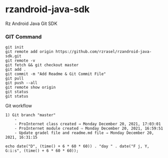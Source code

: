 # rzandroid-java-sdk
Rz Android Java Git SDK

### GIT Command
```git_command
git init
git remote add origin https://github.com/rzrasel/rzandroid-java-sdk.git
git remote -v
git fetch && git checkout master
git add .
git commit -m "Add Readme & Git Commit File"
git pull
git push --all
git remote show origin
git status
git status
```

Git workflow
```GIT_WORKFLOW
1) Git branch "master"
    -
    - ProInternet class created → Monday December 20, 2021, 17:03:01
    - ProInternet module created ⇨ Monday December 20, 2021, 16:59:51
    - Update gradel file and readme.md file ⇒ Monday December 20, 2021, 16:31:15
```

```PHP_DATE_TIME
echo date("D", (time() + 6 * 60 * 60)) . "day " . date("F j, Y, G:i:s", (time() + 6 * 60 * 60));
```